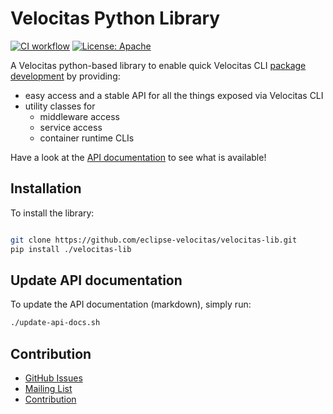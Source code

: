 # Velocitas Python Library

[![CI workflow](https://github.com/eclipse-velocitas/velocitas-lib/actions/workflows/ci.yml/badge.svg)](https://github.com/eclipse-velocitas/velocitas-lib/actions/workflows/ci.yml)
[![License: Apache](https://img.shields.io/badge/License-Apache-yellow.svg)](http://www.apache.org/licenses/LICENSE-2.0)

A Velocitas python-based library to enable quick Velocitas CLI [package development](https://eclipse.dev/velocitas/docs/concepts/lifecycle_management/packages/development/) by providing:

* easy access and a stable API for all the things exposed via Velocitas CLI
* utility classes for
    * middleware access
    * service access
    * container runtime CLIs

Have a look at the [API documentation](./docs/index.md) to see what is available!

## Installation

To install the library:

```bash

git clone https://github.com/eclipse-velocitas/velocitas-lib.git
pip install ./velocitas-lib

```

## Update API documentation

To update the API documentation (markdown), simply run:

```bash
./update-api-docs.sh
```

## Contribution
- [GitHub Issues](https://github.com/eclipse-velocitas/velocitas-lib/issues)
- [Mailing List](https://accounts.eclipse.org/mailing-list/velocitas-dev)
- [Contribution](CONTRIBUTING.md)
